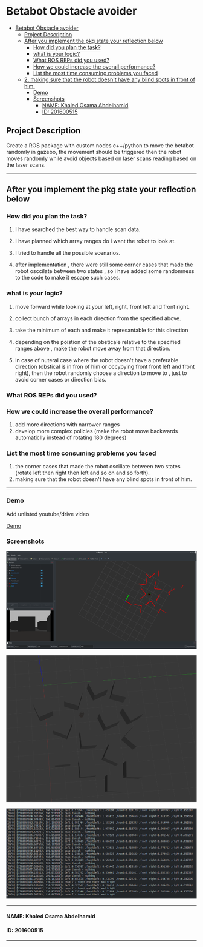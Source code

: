 # Betabot Obstacle avoider

- [Betabot Obstacle avoider](#betabot-obstacle-avoider)
  - [Project Description](#project-description)
  - [After you implement the pkg state your reflection below](#after-you-implement-the-pkg-state-your-reflection-below)
    - [How did you plan the task?](#how-did-you-plan-the-task)
    - [what is your logic?](#what-is-your-logic)
    - [What ROS REPs did you used?](#what-ros-reps-did-you-used)
    - [How we could increase the overall performance?](#how-we-could-increase-the-overall-performance)
    - [List the most time consuming problems you faced](#list-the-most-time-consuming-problems-you-faced)
  - [2. making sure that the robot doesn't have any blind spots in front of him.](#2-making-sure-that-the-robot-doesnt-have-any-blind-spots-in-front-of-him)
    - [Demo](#demo)
    - [Screenshots](#screenshots)
      - [NAME: Khaled Osama Abdelhamid](#name-khaled-osama-abdelhamid)
      - [ID: 201600515](#id-201600515)

## Project Description 

Create a ROS package with custom nodes c++/python to move the
betabot randomly in gazebo, the movement should be triggered then the robot
moves randomly while avoid objects based on laser scans reading based on the laser
scans.

---

## After you implement the pkg state your reflection below

### How did you plan the task?

1. I have searched the best way to handle scan data.

2. I have planned which array ranges do i want the robot to look at.

3. I tried to handle all the possible scenarios.

4. after implementation , there were still some corner cases that made the robot osccilate between two states , so i have added some randomness to the code to make it escape such cases.

### what is your logic?

1. move forward while looking at your left, right, front left and front right.

2. collect bunch of arrays in each direction from the specified above.

3. take the minimum of each and make it represantable for this direction

4. depending on the poistion of the obsticale relative to the specified ranges above , make the robot move away from that direction.

5. in case of nuteral case where the robot doesn't have a preferable direction (obstical is in fron of him or occypying front front left and front right), then the robot randomly choose a direction to move to , just to avoid corner cases or direction bias.

### What ROS REPs did you used?

### How we could increase the overall performance?
1. add more directions with narrower ranges
2. develop more complex policies (make the robot move backwards automaticlly instead of rotating 180 degrees)
### List the most time consuming problems you faced
1. the corner cases that made the robot osciliate between two states (rotate left then right then left and so on and so forth).
2. making sure that the robot doesn't have any blind spots in front of him.
---

### Demo
Add unlisted youtube/drive video

[Demo](https://drive.google.com/file/d/115_6wa5078cwFdaW9dTvMGxen2FVbZZz/view?usp=sharing)

### Screenshots

![image](rviz_simulation.png)

![image](gazebo_simulation.png)

![image](terminal.png)

---

#### NAME: Khaled Osama Abdelhamid
#### ID: 201600515

---
